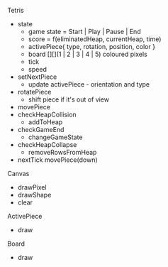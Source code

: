 <Tetris 
  resolution={} 
  theme={} 
  onEnd={} 
  onPause={} 
/>


Tetris
  - state
    - game state = Start | Play | Pause | End
    - score = f(eliminatedHeap, currentHeap, time)
    - activePiece{ type, rotation, position, color }
    - board [][](1 | 2 | 3 | 4 | 5) coloured pixels
    - tick
    - speed
  - setNextPiece
    - update activePiece - orientation and type
  - rotatePiece
    - shift piece if it's out of view
  - movePiece
  - checkHeapCollision
    - addToHeap
  - checkGameEnd
    - changeGameState
  - checkHeapCollapse
    - removeRowsFromHeap
  - nextTick
    movePiece(down)

  <Canvas>
    <Piece />
    <Board />
  </Canvas>

Canvas
  - drawPixel
  - drawShape
  - clear

ActivePiece
  - draw

Board
  - draw